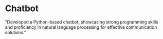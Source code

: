 # Chatbot
"Developed a Python-based chatbot, showcasing strong programming skills and proficiency in natural language processing for effective communication solutions."
